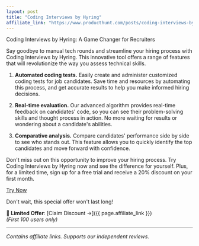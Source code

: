 ```yaml
---
layout: post
title: "Coding Interviews by Hyring"
affiliate_link: "https://www.producthunt.com/posts/coding-interviews-by-hyring?ref=autoverse&utm_source=autoverse"
---
```


Coding Interviews by Hyring: A Game Changer for Recruiters

Say goodbye to manual tech rounds and streamline your hiring process with Coding Interviews by Hyring. This innovative tool offers a range of features that will revolutionize the way you assess technical skills.

1. **Automated coding tests.** Easily create and administer customized coding tests for job candidates. Save time and resources by automating this process, and get accurate results to help you make informed hiring decisions.

2. **Real-time evaluation.** Our advanced algorithm provides real-time feedback on candidates' code, so you can see their problem-solving skills and thought process in action. No more waiting for results or wondering about a candidate's abilities.

3. **Comparative analysis.** Compare candidates' performance side by side to see who stands out. This feature allows you to quickly identify the top candidates and move forward with confidence.

Don't miss out on this opportunity to improve your hiring process. Try Coding Interviews by Hyring now and see the difference for yourself. Plus, for a limited time, sign up for a free trial and receive a 20% discount on your first month.

[Try Now](https://www.producthunt.com/r/p/965006?app_id=339)

Don't wait, this special offer won't last long!

**🚨 Limited Offer**: [Claim Discount →]({{ page.affiliate_link }})  
*(First 100 users only)*  

---

*Contains affiliate links. Supports our independent reviews.*

